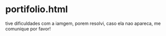 # portifolio.html
tive dificuldades com a iamgem, porem resolvi, caso ela nao apareca, me comunique por favor!
